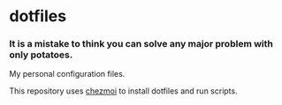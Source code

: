 # dotfiles
### It is a mistake to think you can solve any major problem with only potatoes.
My personal configuration files.

This repository uses [chezmoi](chezmoi.io) to install dotfiles and run scripts.
